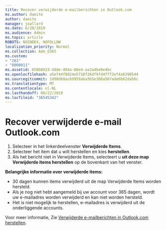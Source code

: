 ```yaml
---
title: Recover verwijderde e-mailberichten in Outlook.com
ms.author: daeite
author: daeite
manager: joallard
ms.date: 6/20/2019
ms.audience: Admin
ms.topic: article
ROBOTS: NOINDEX, NOFOLLOW
localization_priority: Normal
ms.collection: Adm_O365
ms.custom:
- "261"
- "8000011"
ms.assetid: 650b8923-48de-494a-88e4-aa3a4be8e4bc
ms.openlocfilehash: a5ef44f8024e5718f26df9fd4f7f2ef4a6390544
ms.sourcegitcommit: 1d98db8acb9959aba3b5e308a567ade6b62da56c
ms.translationtype: MT
ms.contentlocale: nl-NL
ms.lasthandoff: 08/22/2019
ms.locfileid: "36545342"
---
```

# <a name="recover-deleted-email-outlookcom"></a>Recover verwijderde e-mail Outlook.com

1. Selecteer in het linkerdeelvenster **Verwijderde Items**.
2. Selecteer het item dat u wilt herstellen en kies **herstellen**.
3. Als het bericht niet in Verwijderde Items, selecteert u **uit deze map Verwijderde items herstellen** op de bovenkant van het venster.

 **Belangrijke informatie over verwijderde items:**
  
- 30 dagen kunnen items verwijderd uit de map Verwijderde Items worden hersteld.
- Als je nog niet hebt aangemeld bij uw account voor 365 dagen, wordt uw e-mailadres worden verwijderd en kan niet worden hersteld.
- Het is niet mogelijk te herstellen, e-mailadres is verwijderd uit de onderliggende accounts.

Voor meer informatie, Zie [Verwijderde e-mailberichten in Outlook.com herstellen](https://support.office.com/article/cf06ab1b-ae0b-418c-a4d9-4e895f83ed50?wt.mc_id=Office_Outlook_com_Alchemy).